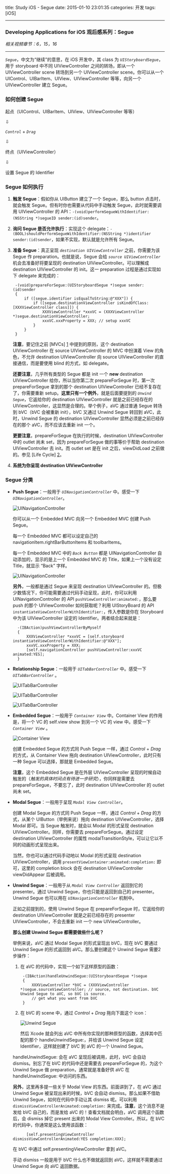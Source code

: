 title: Study iOS - Segue
date: 2015-01-10 23:01:35
categories: 开发
tags: [iOS]

---

### Developing Applications for iOS 观后感系列：Segue

*相关视频章节：6，15，16*

---

*`Segue`*，中文为“继续”的意思，在 iOS 开发中，其 class 为 *`UIStoryboardSegue`*，用于 storyboard 中不同 UIViewController 之间的转场，即从一个 UIViewController scene 转场到另一个 UIViewController scene。你可以从一个 UIControl、UIBarItem、UIView、UIViewController 等等，向另一个 UIViewController 建立 Segue。

### 如何创建 Segue

起点（UIControl、UIBarItem、UIView、UIViewController 等等）

⇩

*`Control`* + *`Drag`*

⇩

终点（UIViewController）

⇩

设置 Segue 的 Identifier

### Segue 如何执行

1. **触发 Segue**：假如你从 UIButton 建立了一个 Segue，那么 button 点击时，就会触发 Segue。但有时你也需要从代码中手动触发 Segue，此时就需要调用 UIViewController 的 API：`-(void)performSegueWithIdentifier:(NSString *)segueID sender:(id)sender`。

2. **询问 Segue 是否允许执行**：实现这个 delegate：`-(BOOL)shouldPerformSegueWithIdentifier:(NSString *)identifier sender:(id)sender`，如果不实现，默认就是允许所有 Segue。

3. **准备 Segue**：真正呈现 *`destination UIViewController`* 之前，你需要为该 Segue 作 preparation。也就是说，Segue 会给 *`source UIViewController`* 机会去准备好将要呈现的 destination UIViewController。可以理解成 destination UIViewController 的 init。这一 preparation 过程是通过实现如下 delegate 来完成的：

		-(void)prepareForSegue:(UIStoryboardSegue *)segue sender:(id)sender
		{
			if ([segue.identifier isEqualToString:@"XXX"]) {
				if ([segue.destinationViewController isKindOfClass:[XXXViewController class]]) {
					XXXViewController *xxxVC = (XXXViewController *)segue.destinationViewController;
					xxxVC.xxxProperty = XXX; // setup xxxVC
				}
			}
		}

	**注意**，要记住之前 [MVCs] [1] 中提到的原则，这个 destination UIViewController 在 source UIViewController 的 MVC 中扮演着 View 的角色，不允许 destination UIViewController 向 source UIViewController 的直接通信，而是要使用 blind 的方式，如 delegate。
	
	**还要注意**，几乎所有类型的 Segue 都是 init 一个 **new** destination UIViewController 给你，所以当你第二次 prepareForSegue 时，第一次 prepareForSegue 拿到的那个 destination UIViewController 已经不复存在了，你需要重新 setup。**这里只有一个例外**，就是后面要提到的 *`Unwind Segue`*，它返给你的 destination UIViewController 就是之前已经存在的 UIViewController，这显然是合理的。举个例子，aVC 通过普通 Segue 转场到 bVC（bVC 会被重新 init），bVC 又通过 Unwind Segue 转回到 aVC，此时，Unwind Segue 的 destination UIViewController 显然必须是之前已经存在的那个 aVC，而不应该去重新 init 一个。
	
	**更要注意**，prepareForSegue 在执行的时候，destination UIViewController 中的 outlet 尚未 set，因为 prepareForSegue 做的事等价于帮助 destination UIViewController 去 init。而 outlet set 是在 init 之后，viewDidLoad 之前做的。参见 [Life Cycle] [2]。
	
4. **系统为你呈现 destination UIViewController**


<!--more-->


### Segue 分类

* **Push Segue**：一般用于 *`UINavigationController`* 中。感受一下 *`UINavigationController`*。

	![UINavigationController](/img/Study_iOS_Segue/6.0.UINavigationController.png)
	
	你可以从一个 Embedded MVC 向另一个 Embedded MVC 创建 Push Segue。
	
	每一个 Embedded MVC 都可以设定自己的 navigationItem.rightBarButtonItems 和 toolbarItems。
	
	每一个 Embedded MVC 中的 *`Back Button`* 都是 UINavigationController 自动添加的，显示的是上一个 Embedded MVC 的 Title，如果上一个没有设定 Title，就显示 “Back” 字样。
	
	![UINavigationController](/img/Study_iOS_Segue/6.1.UINavigationController.png)
	
	**另外**，一般都是通过 Segue 来呈现 destination UIViewController 的。但极少数情况下，你可能需要通过代码手动呈现，此时，你可以利用 UINavigationController 的 API `pushViewController:animated:`，那么要 push 的那个 UIViewController 如何获取呢？利用 UIStoryBoard 的 API `instantiateViewControllerWithIdentifier:`，传入参数是你在 Storyboard 中为该 UIViewController 设定的 Identifier。两者结合起来就是：
	
		-(IBAction)pushViewControllerByMyself
		{
			XXXViewController *xxxVC = [self.storyboard instantiateViewControllerWithIdentifier:@"XXX"];
			xxxVC.xxxProperty = XXX;
			[self.navigationController pushViewController:xxxVC animated:YES];
		}

* **Relationship Segue**：一般用于 *`UITabBarController`* 中。感受一下 *`UITabBarController`* 。

	![UITabBarController](/img/Study_iOS_Segue/6.6.UITabBarController.png)
	
	![UITabBarController](/img/Study_iOS_Segue/6.7.UITabBarController.png)
	
	![UITabBarController](/img/Study_iOS_Segue/6.8.UITabBarController.png)

* **Embedded Segue**：一般用于 *`Container View`* 中。Container View 的作用是，将一个 VC 的 self.view show 到另一个 VC 的 view 中。感受一下 *`Container View`* 。

	![Container View](/img/Study_iOS_Segue/15.0.EmbedSegue.png)
	
	创建 Embedded Segue 的方式同 Push Segue 一样，通过 *Control* + *Drag* 的方式，从 Container View 拖向 destination UIViewController，此时只有一种 Segue 可以选择，那就是 Embedded Segue。
	
	**注意**，这个 Embedded Segue 是在外层 UIViewController 呈现的时候自动触发的（*触发的具体时间点有待进一步研究*），你同样是需要去 prepareForSegue，不要忘了，此时 destination UIViewController 的 outlet 尚未 set。

* **Modal Segue**：一般用于呈现 *`Modal View Controller`*。

	创建 Modal Segue 的方式同 Push Segue 一样，通过 *Control* + *Drag* 的方式，从某个 UIButton（举例来说）拖向 destination UIViewController，选择 Modal 即可。当 Segue 触发时，就会以 Modal 的形式呈现 destination UIViewController。同样，你需要去 prepareForSegue。通过设定 destination UIViewController 的属性 modalTransitionStyle，可以让它以不同的动画形式呈现出来。
	
	当然，你也可以通过代码手动地以 Modal 的形式呈现 destination UIViewController，调用 `presentViewContainer:animated:completion:` 即可，这里的 completion block 会在 destination UIViewController viewDidAppear 后被调用。

* **Unwind Segue**：一般用于从 *`Modal View Controller`* 返回到它的 presenter。通过 Unwind Segue，你也只能是返回到自己的 presenter。Unwind Segue 也可以用在 *`UINavigationController`* 机制中。

	正如之前提到的，使用 Unwind Segue 在 prepareForSegue 时，它返给你的 destination UIViewController 就是之前已经存在的 presenter UIViewController，不会去重新 init 一个 new UIViewController。
	
	**那么创建 Unwind Segue 都需要做些什么呢？**
	
	举例来说，aVC 通过 Modal Segue 的形式呈现出 bVC，现在 bVC 要通过 Unwind Segue 的形式返回到 aVC。那么要创建这个 Unwind Segue 需要2步操作：
	
	1. 在 aVC 的代码中，实现一个如下这样原型的函数：

			-(IBAction)handleUnwindSegue:(UIStoryboardSegue *)segue
			{
				XXXViewController *bVC = (XXXViewController *)segue.sourceViewController; // source, not destination. bVC Unwind Segue to aVC, so bVC is source.
				// get what you want from bVC
			}
			
	2. 在 bVC 的 scene 中，通过 *Control* + *Drag* 拖向下面这个 icon：
	
		![Unwind Segue](/img/Study_iOS_Segue/16.2.UnwindSegue.png)

		然后 Xcode 就会列出 aVC 中所有你实现的那种原型的函数，选择其中匹配的那个 handleUnwindSegue:，并给该 Unwind Segue 设定 Identifier，这样就创建了 bVC 到 aVC 的一个 Unwind Segue。
	
	handleUnwindSegue: 会在 aVC 呈现后被调用，此时，bVC 会自动 dismiss。别忘了在 bVC 的代码中还是需要去 prepareForSegue 的，为这个 Unwind Segue 做 preparation，通常就是准备好供 aVC 在 handleUnwindSegue: 中访问的东西。
	
	**另外**，这里再多提一些关于 Modal View 的东西。前面讲到了，在 aVC 通过 Unwind Segue 被呈现出来的时候，bVC 会自动 dismiss。那么如果不借助 Unwind Segue，如何在代码中手动让其 dismiss 呢。可以利用 `dismissViewControllerAnimated:completion:` 来完成。**注意**，这个消息不是发给 bVC 自己的，而是发给 aVC 的！查看文档就会明白，aVC 调用这个函数后，会 dismiss 掉它 present 出来的 Modal View Controller。所以，在 bVC 的代码中，你通常是这么使用该函数：
	
			[self.presentingViewController dismissViewControllerAnimated:YES completion:XXX];
		
	在 bVC 中通过 self.presentingViewController 拿到 aVC。
	
	手动 dismiss 一般是用于 bVC 什么也不做就返回到 aVC，这样就不需要通过 Unwind Segue 向 aVC 返回数据。
	
[1]: ../../../../2015/01/05/Study_iOS_MVC/
[2]: ../../../../2015/01/05/Study_iOS_Life_Cycle/